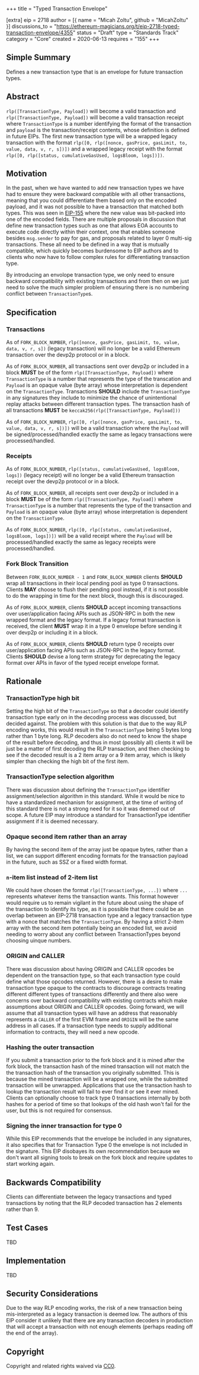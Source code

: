 +++
title = "Typed Transaction Envelope"

[extra]
eip = 2718
author = [{ name = "Micah Zoltu", github = "MicahZoltu" }]
discussions_to = "https://ethereum-magicians.org/t/eip-2718-typed-transaction-envelope/4355"
status = "Draft"
type = "Standards Track"
category = "Core"
created = 2020-06-13
requires = "155"
+++

## Simple Summary
Defines a new transaction type that is an envelope for future transaction types.

## Abstract
`rlp([TransactionType, Payload])` will become a valid transaction and `rlp([TransactionType, Payload])` will become a valid transaction receipt where `TransactionType` is a number identifying the format of the transaction and `payload` is the transaction/receipt contents, whose definition is defined in future EIPs.  The first new transaction type will be a wrapped legacy transaction with the format `rlp([0, rlp([nonce, gasPrice, gasLimit, to, value, data, v, r, s])])` and a wrapped legacy receipt with the format `rlp([0, rlp([status, cumulativeGasUsed, logsBloom, logs])])`.

## Motivation
In the past, when we have wanted to add new transaction types we have had to ensure they were backward compatible with all other transactions, meaning that you could differentiate them based only on the encoded payload, and it was not possible to have a transaction that matched both types.  This was seen in [EIP-155](./eip-155.md) where the new value was bit-packed into one of the encoded fields.  There are multiple proposals in discussion that define new transaction types such as one that allows EOA accounts to execute code directly within their context, one that enables someone besides `msg.sender` to pay for gas, and proposals related to layer 0 multi-sig transactions.  These all need to be defined in a way that is mutually compatible, which quickly becomes burdensome to EIP authors and to clients who now have to follow complex rules for differentiating transaction type.

By introducing an envolope transaction type, we only need to ensure backward compatibility with existing transactions and from then on we just need to solve the much simpler problem of ensuring there is no numbering conflict between `TransactionType`s.

## Specification
### Transactions
As of `FORK_BLOCK_NUMBER`, `rlp([nonce, gasPrice, gasLimit, to, value, data, v, r, s])` (legacy transaction) will no longer be a valid Ethereum transaction over the devp2p protocol or in a block.

As of `FORK_BLOCK_NUMBER`, all transactions sent over devp2p or included in a block **MUST** be of the form `rlp([TransactionType, Payload])` where `TransactionType` is a number that represents the type of the transcation and `Payload` is an opaque value (byte array) whose interpretation is dependent on the `TransactionType`.  Transactions **SHOULD** include the `TransactionType` in any signatures they include to minimize the chance of unintentional replay attacks between different transaction types.  The transaction hash of all transactions **MUST** be `keccak256(rlp([TransactionType, Payload]))`

As of `FORK_BLOCK_NUMBER`, `rlp([0, rlp([nonce, gasPrice, gasLimit, to, value, data, v, r, s])])` will be a valid transaction where the `Payload` will be signed/processed/handled exactly the same as legacy transactions were processed/handled.

### Receipts
As of `FORK_BLOCK_NUMBER`, `rlp([status, cumulativeGasUsed, logsBloom, logs])` (legacy receipt) will no longer be a valid Ethereum transaction receipt over the devp2p protocol or in a block.

As of `FORK_BLOCK_NUMBER`, all receipts sent over devp2p or included in a block **MUST** be of the form `rlp([TransactionType, Payload])` where `TransactionType` is a number that represents the type of the transaction and `Payload` is an opaque value (byte array) whose interpretation is dependent on the `TransactionType`.

As of `FORK_BLOCK_NUMBER`, `rlp([0, rlp([status, cumulativeGasUsed, logsBloom, logs])])` will be a valid receipt where the `Payload` will be processed/handled exactly the same as legacy receipts were processed/handled.

### Fork Block Transition
Between `FORK_BLOCK_NUMBER - 1` and `FORK_BLOCK_NUMBER` clients **SHOULD** wrap all transactions in their local pending pool as type 0 transactions.  Clients **MAY** choose to flush their pending pool instead, if it is not possible to do the wrapping in time for the next block, though this is discouraged.

As of `FORK_BLOCK_NUMBER`, clients **SHOULD** accept incoming transactions over user/application facing APIs such as JSON-RPC in both the new wrapped format and the legacy format.  If a legacy format transaction is received, the client **MUST** wrap it in a type 0 envelope before sending it over devp2p or including it in a block.

As of `FORK_BLOCK_NUMBER`, clients **SHOULD** return type 0 receipts over user/application facing APIs such as JSON-RPC in the legacy format.  Clients **SHOULD** devise a long term strategy for deprecating the legacy format over APIs in favor of the typed receipt envelope format.

## Rationale
### TransactionType high bit
Setting the high bit of the `TransactionType` so that a decoder could identify transaction type early on in the decoding process was discussed, but decided against.  The problem with this solution is that due to the way RLP encoding works, this would result in the `TransactionType` being 5 bytes long rather than 1 byte long.  RLP decoders also do not need to know the shape of the result before decoding, and thus in most (possibly all) clients it will be just be a matter of first decoding the RLP transaction, and then checking to see if the decoded result is a 2 item array or a 9 item array, which is likely simpler than checking the high bit of the first item.
### TransactionType selection algorithm
There was discussion about defining the `TransactionType` identifier assignment/selection algorithm in this standard.  While it would be nice to have a standardized mechanism for assignment, at the time of writing of this standard there is not a strong need for it so it was deemed out of scope.  A future EIP may introduce a standard for TransactionType identifier assignment if it is deemed necessary.
### Opaque second item rather than an array
By having the second item of the array just be opaque bytes, rather than a list, we can support different encoding formats for the transaction payload in the future, such as SSZ or a fixed width format.
### `n`-item list instead of 2-item list
We could have chosen the format `rlp([TransactionType, ...])` where `...` represents whatever items the transaction wants.  This format however would require us to remain vigilant in the future about using the shape of the transaction to identify its type, as it is possible that there could be an overlap between an EIP-2718 transaction type and a legacy transaction type with a nonce that matches the `TransactionType`.  By having a strict 2-item array with the second item potentially being an encoded list, we avoid needing to worry about any conflict between TransactionTypes beyond choosing uinque numbers.
### ORIGIN and CALLER
There was discussion about having ORIGIN and CALLER opcodes be dependent on the transaction type, so that each transaction type could define what those opcodes returned.  However, there is a desire to make transaction type opaque to the contracts to discourage contracts treating different different types of transactions differently and there also were concerns over backward compatibility with existing contracts which make assumptions about ORIGIN and CALLER opcodes.  Going forward, we will assume that all transaction types will have an address that reasonably represents a `CALLER` of the first EVM frame and `ORIGIN` will be the same address in all cases.  If a transaction type needs to supply additional information to contracts, they will need a new opcode.
### Hashing the outer transaction
If you submit a transaction prior to the fork block and it is mined after the fork block, the transaction hash of the mined transaction will not match the the transaction hash of the transaction you originally submitted.  This is because the mined transaction will be a wrapped one, while the submitted transaction will be unwrapped.  Applications that use the transaction hash to lookup the transaction result will fail to ever find it or see it ever mined.  Clients can optionally choose to track type 0 transactions internally by both hashes for a period of time so that lookups of the old hash won't fail for the user, but this is not required for consensus.
### Signing the inner transaction for type 0
While this EIP recommends that the envelope be included in any signatures, it also specifies that for Transaction Type 0 the envelope is not included in the signature.  This EIP disobayes its own recommendation because we don't want all signing tools to break on the fork block and require updates to start working again.

## Backwards Compatibility
Clients can differentiate between the legacy transactions and typed transactions by noting that the RLP decoded transaction has 2 elements rather than 9.

## Test Cases
TBD

## Implementation
TBD

## Security Considerations
Due to the way RLP encoding works, the risk of a new transaction being mis-interpreted as a legacy transaction is deemed low.  The authors of this EIP consider it unlikely that there are any transaction decoders in production that will accept a transaction with not enough elements (perhaps reading off the end of the array).

## Copyright
Copyright and related rights waived via [CC0](https://creativecommons.org/publicdomain/zero/1.0/).
